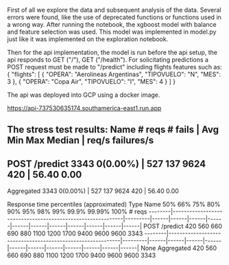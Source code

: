 First of all we explore the data and subsequent analysis of the data. Several errors were found, like the use of deprecated functions or functions used in a wrong way. After running the notebook, the xgboost model with balance and feature selection was used. This model was implemented in model.py just like it was implemented on the exploration notebook. 

Then for the api implementation, the model is run before the api setup, the api responds to GET ("/"), GET ("/health"). For solicitating predictions a POST request must be made to "/predict" including flights features such as: 
{
            "flights": [
                {
                    "OPERA": "Aerolineas Argentinas", 
                    "TIPOVUELO": "N", 
                    "MES": 3
                },
                {
                    "OPERA": "Copa Air", 
                    "TIPOVUELO": "I", 
                    "MES": 4
                }
            ]
}

The api was deployed into GCP using a docker image. 

https://api-737530635174.southamerica-east1.run.app

The stress test results:
 Name                                                          # reqs      # fails  |     Avg     Min     Max  Median  |   req/s failures/s
--------------------------------------------------------------------------------------------------------------------------------------------
 POST /predict                                                   3343     0(0.00%)  |     527     137    9624     420  |   56.40    0.00
--------------------------------------------------------------------------------------------------------------------------------------------
 Aggregated                                                      3343     0(0.00%)  |     527     137    9624     420  |   56.40    0.00

Response time percentiles (approximated)
 Type     Name                                                              50%    66%    75%    80%    90%    95%    98%    99%  99.9% 99.99%   100% # reqs
--------|------------------------------------------------------------|---------|------|------|------|------|------|------|------|------|------|------|------|
 POST     /predict                                                          420    560    660    690    880   1100   1200   1700   9400   9600   9600   3343
--------|------------------------------------------------------------|---------|------|------|------|------|------|------|------|------|------|------|------|
 None     Aggregated                                                        420    560    660    690    880   1100   1200   1700   9400   9600   9600   3343
